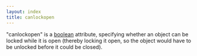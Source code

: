 ```yaml
---
layout: index
title: canlockopen
---
```


"canlockopen" is a [boolean](../types/boolean.html) attribute, specifying whether an object can be locked while it is open (thereby locking it open, so the object would have to be unlocked before it could be closed).
